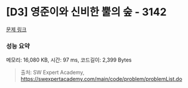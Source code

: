 # [D3] 영준이와 신비한 뿔의 숲 - 3142 

[문제 링크](https://swexpertacademy.com/main/code/problem/problemDetail.do?contestProbId=AV_6xWk6sbADFAWS) 

### 성능 요약

메모리: 16,080 KB, 시간: 97 ms, 코드길이: 2,399 Bytes



> 출처: SW Expert Academy, https://swexpertacademy.com/main/code/problem/problemList.do